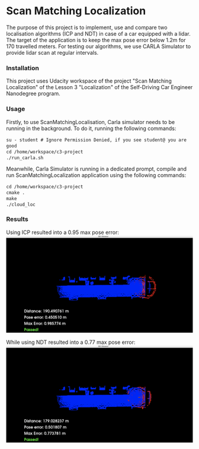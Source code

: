 # Scan Matching Localization
The purpose of this project is to implement, use and compare two localisation algorithms (ICP and NDT) in case of a car equipped with a lidar. The target of the application is to keep the max pose error below 1.2m for 170 travelled meters. For testing our algorithms, we use CARLA Simulator to provide lidar scan at regular intervals.

### Installation

This project uses Udacity workspace of the project "Scan Matching Localization" of the Lesson 3 "Localization" of the Self-Driving Car Engineer Nanodegree program.

### Usage

Firstly, to use ScanMatchingLocalisation, Carla simulator needs to be running in the background. To do it, running the following commands:

```
su - student # Ignore Permission Denied, if you see student@ you are good
cd /home/workspace/c3-project
./run_carla.sh
```

Meanwhile, Carla Simulator is running in a dedicated prompt, compile and run ScanMatchingLocalization application using the following commands:

```
cd /home/workspace/c3-project
cmake .
make
./cloud_loc
```

### Results

Using ICP resulted into a 0.95 max pose error:
![img1](ICP.png)

While using NDT resulted into a 0.77 max pose error:
![img2](NDT.png)
